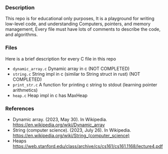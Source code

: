 ### Description
This repo is for educational only purposes, It is a playground for writing low-level code,
and understanding Computers, pointers, and memory management, Every file must have lots of comments
to describe the code, and algorithms.

### Files
Here is a brief description for every C file in this repo

- `dynamic_array.c` Dynamic array in c (NOT COMPLETED) 
- `string.c` String impl in c (similar to String struct in rust) (NOT COMPLETED) 
- `print_str.c` A function for printing c string to stdout (learning pointer arithmetics)
- `heap.c` Heap impl in c has MaxHeap

### References
- Dynamic array. (2023, May 30). In Wikipedia. https://en.wikipedia.org/wiki/Dynamic_array
- String (computer science). (2023, July 26). In Wikipedia. https://en.wikipedia.org/wiki/String_(computer_science)
- Heaps https://web.stanford.edu/class/archive/cs/cs161/cs161.1168/lecture4.pdf
